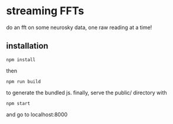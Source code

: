 # streaming FFTs

do an fft on some neurosky data, one raw reading at a time!

## installation

`npm install`

then

`npm run build`

to generate the bundled js. finally, serve the public/ directory with

`npm start`

and go to localhost:8000
